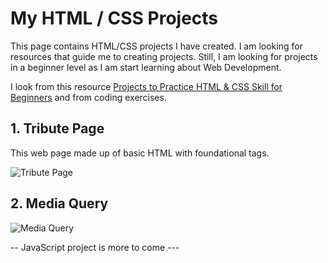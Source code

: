 # My HTML / CSS Projects

This page contains HTML/CSS projects I have created. I am looking for resources that guide me to creating projects. Still, I am looking for projects in a beginner level as I am start learning about Web Development.

I look from this resource [Projects to Practice HTML & CSS Skill for Beginners](https://medium.com/@avicndugu/projects-to-practice-html-css-skills-for-beginners-8b9ed67a7dd1) and from coding exercises.

## 1. Tribute Page

This web page made up of basic HTML with foundational tags.</br>

![Tribute Page](https://user-images.githubusercontent.com/60586178/115851010-d4952e80-a469-11eb-9b10-396e0d0b9075.png)

## 2. Media Query

![Media Query](https://user-images.githubusercontent.com/60586178/115977081-c5bc9200-a5b7-11eb-9f29-c753ca25b757.png)


-- JavaScript project is more to come ---
